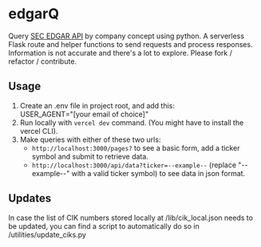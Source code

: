 # edgarQ

Query [SEC EDGAR API](https://www.sec.gov/edgar/sec-api-documentation) by company concept using python. A serverless Flask route and helper functions to send requests and process responses. Information is not accurate and there's a lot to explore. Please fork / refactor / contribute.

## Usage

1. Create an .env file in project root, and add this:  
   USER_AGENT="[your email of choice]"
2. Run locally with `vercel dev` command. (You might have to install the vercel CLI).
3. Make queries with either of these two urls:
   - `http://localhost:3000/pages?` to see a basic form, add a ticker symbol and submit to retrieve data.
   - `http://localhost:3000/api/data?ticker=--example--` (replace "--example--" with a valid ticker symbol) to see data in json format.

## Updates

In case the list of CIK numbers stored locally at /lib/cik_local.json needs to be updated, you can find a script to automatically do so in /utilities/update_ciks.py
